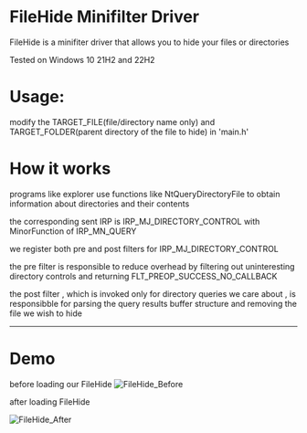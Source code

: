 # FileHide Minifilter Driver 
FileHide is a minifiter driver that allows you to hide your files or directories 

Tested on Windows 10 21H2 and 22H2

# Usage:
modify the TARGET_FILE(file/directory name only) and TARGET_FOLDER(parent directory  of the file to hide)  in 'main.h' 



# How it works 
programs like explorer use functions like NtQueryDirectoryFile to obtain information about directories and their contents 

the corresponding sent IRP is IRP_MJ_DIRECTORY_CONTROL with MinorFunction of IRP_MN_QUERY 

we register both pre and post filters for IRP_MJ_DIRECTORY_CONTROL 

the pre filter is responsible to reduce overhead by filtering out uninteresting directory controls and returning FLT_PREOP_SUCCESS_NO_CALLBACK 

the post filter , which is invoked only for directory queries we care about , is responsibble for parsing the query results buffer structure and removing the file we wish to hide 

***************************
# Demo
before loading our FileHide
![FileHide_Before](https://github.com/0mWindyBug/FileHide/assets/139051196/d9861966-f4a2-46b6-b869-1a77a5d9660a)

after loading FileHide

![FileHide_After](https://github.com/0mWindyBug/FileHide/assets/139051196/974240d2-a923-415b-8c02-174741dcbe7e)


  
